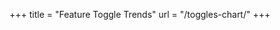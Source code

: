 +++
title = "Feature Toggle Trends"
url = "/toggles-chart/"
+++

<div id="chart" style="width:100%;height:600px;"></div>

<script src="https://cdn.plot.ly/plotly-latest.min.js"></script>
<script>
  Plotly.d3.tsv("/data/k8s_releases.tsv", function(err, rows) {
    if (err) return console.error(err);
    const dates = rows.map(r => new Date(r.date));
    const counts = rows.map(r => +r.count);
    Plotly.newPlot('chart', [{ x: dates, y: counts, type: 'bar' }], {
      title: 'Kubernetes Feature Toggles by Release',
      xaxis: { title: 'Release Date' },
      yaxis: { title: 'Number of Toggles' }
    });
  });
</script>